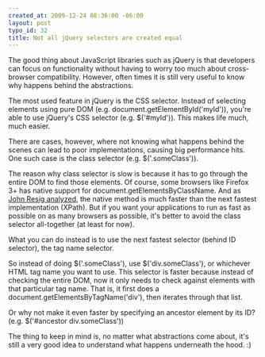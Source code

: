 ```yaml
--- 
created_at: 2009-12-24 08:36:00 -06:00
layout: post
typo_id: 32
title: Not all jQuery selectors are created equal
---
```

<p>The good thing about JavaScript libraries such as jQuery is that developers can focus on functionality without having to worry too much about cross-browser compatibility. However, often times it is still very useful to know why happens behind the abstractions.</p>
<p>The most used feature in jQuery is the CSS selector. Instead of selecting elements using pure DOM (e.g. document.getElementById('myId')), you're able to use jQuery's CSS selector (e.g. $('#myId')). This makes life much, much easier.</p>
<p>There are cases, however, where not knowing what happens behind the scenes can lead to poor implementations, causing big performance hits. One such case is the class selector (e.g. $('.someClass')).</p>
<p>The reason why class selector is slow is because it has to go through the entire DOM to find those elements. Of course, some browsers like Firefox 3+ has native support for document.getElementsByClassName. And as <a href="http://ejohn.org/blog/getelementsbyclassname-speed-comparison/">John Resig analyzed</a>, the native method is much faster than the next fastest implementation (XPath). But if you want your applications to run as fast as possible on as many browsers as possible, it's better to avoid the class selector all-together (at least for now).</p>
<p>What you can do instead is to use the next fastest selector (behind ID selector), the tag name selector.</p>
<p>So instead of doing $('.someClass'), use $('div.someClass'), or whichever HTML tag name you want to use. This selector is faster because instead of checking the entire DOM, now it only needs to check against elements with that particular tag name. That is, it first does a document.getElementsByTagName('div'), then iterates through that list.</p>
<p>Or why not make it even faster by specifying an ancestor element by its ID? (e.g. $('#ancestor div.someClass'))</p>
<p>The thing to keep in mind is, no matter what abstractions come about, it's still a very good idea to understand what happens underneath the hood. :)</p>

